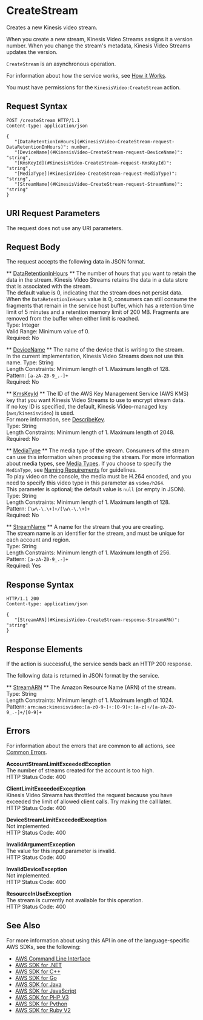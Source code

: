 # CreateStream<a name="API_CreateStream"></a>

Creates a new Kinesis video stream\. 

When you create a new stream, Kinesis Video Streams assigns it a version number\. When you change the stream's metadata, Kinesis Video Streams updates the version\. 

 `CreateStream` is an asynchronous operation\.

For information about how the service works, see [How it Works](https://docs.aws.amazon.com/kinesisvideostreams/latest/dg/how-it-works.html)\. 

You must have permissions for the `KinesisVideo:CreateStream` action\.

## Request Syntax<a name="API_CreateStream_RequestSyntax"></a>

```
POST /createStream HTTP/1.1
Content-type: application/json

{
   "[DataRetentionInHours](#KinesisVideo-CreateStream-request-DataRetentionInHours)": number,
   "[DeviceName](#KinesisVideo-CreateStream-request-DeviceName)": "string",
   "[KmsKeyId](#KinesisVideo-CreateStream-request-KmsKeyId)": "string",
   "[MediaType](#KinesisVideo-CreateStream-request-MediaType)": "string",
   "[StreamName](#KinesisVideo-CreateStream-request-StreamName)": "string"
}
```

## URI Request Parameters<a name="API_CreateStream_RequestParameters"></a>

The request does not use any URI parameters\.

## Request Body<a name="API_CreateStream_RequestBody"></a>

The request accepts the following data in JSON format\.

 ** [DataRetentionInHours](#API_CreateStream_RequestSyntax) **   <a name="KinesisVideo-CreateStream-request-DataRetentionInHours"></a>
The number of hours that you want to retain the data in the stream\. Kinesis Video Streams retains the data in a data store that is associated with the stream\.  
The default value is 0, indicating that the stream does not persist data\.  
When the `DataRetentionInHours` value is 0, consumers can still consume the fragments that remain in the service host buffer, which has a retention time limit of 5 minutes and a retention memory limit of 200 MB\. Fragments are removed from the buffer when either limit is reached\.  
Type: Integer  
Valid Range: Minimum value of 0\.  
Required: No

 ** [DeviceName](#API_CreateStream_RequestSyntax) **   <a name="KinesisVideo-CreateStream-request-DeviceName"></a>
The name of the device that is writing to the stream\.   
In the current implementation, Kinesis Video Streams does not use this name\.
Type: String  
Length Constraints: Minimum length of 1\. Maximum length of 128\.  
Pattern: `[a-zA-Z0-9_.-]+`   
Required: No

 ** [KmsKeyId](#API_CreateStream_RequestSyntax) **   <a name="KinesisVideo-CreateStream-request-KmsKeyId"></a>
The ID of the AWS Key Management Service \(AWS KMS\) key that you want Kinesis Video Streams to use to encrypt stream data\.  
If no key ID is specified, the default, Kinesis Video\-managed key \(`aws/kinesisvideo`\) is used\.  
 For more information, see [DescribeKey](https://docs.aws.amazon.com/kms/latest/APIReference/API_DescribeKey.html#API_DescribeKey_RequestParameters)\.   
Type: String  
Length Constraints: Minimum length of 1\. Maximum length of 2048\.  
Required: No

 ** [MediaType](#API_CreateStream_RequestSyntax) **   <a name="KinesisVideo-CreateStream-request-MediaType"></a>
The media type of the stream\. Consumers of the stream can use this information when processing the stream\. For more information about media types, see [Media Types](http://www.iana.org/assignments/media-types/media-types.xhtml)\. If you choose to specify the `MediaType`, see [Naming Requirements](https://tools.ietf.org/html/rfc6838#section-4.2) for guidelines\.  
To play video on the console, the media must be H\.264 encoded, and you need to specify this video type in this parameter as `video/h264`\.   
This parameter is optional; the default value is `null` \(or empty in JSON\)\.  
Type: String  
Length Constraints: Minimum length of 1\. Maximum length of 128\.  
Pattern: `[\w\-\.\+]+/[\w\-\.\+]+`   
Required: No

 ** [StreamName](#API_CreateStream_RequestSyntax) **   <a name="KinesisVideo-CreateStream-request-StreamName"></a>
A name for the stream that you are creating\.  
The stream name is an identifier for the stream, and must be unique for each account and region\.  
Type: String  
Length Constraints: Minimum length of 1\. Maximum length of 256\.  
Pattern: `[a-zA-Z0-9_.-]+`   
Required: Yes

## Response Syntax<a name="API_CreateStream_ResponseSyntax"></a>

```
HTTP/1.1 200
Content-type: application/json

{
   "[StreamARN](#KinesisVideo-CreateStream-response-StreamARN)": "string"
}
```

## Response Elements<a name="API_CreateStream_ResponseElements"></a>

If the action is successful, the service sends back an HTTP 200 response\.

The following data is returned in JSON format by the service\.

 ** [StreamARN](#API_CreateStream_ResponseSyntax) **   <a name="KinesisVideo-CreateStream-response-StreamARN"></a>
The Amazon Resource Name \(ARN\) of the stream\.  
Type: String  
Length Constraints: Minimum length of 1\. Maximum length of 1024\.  
Pattern: `arn:aws:kinesisvideo:[a-z0-9-]+:[0-9]+:[a-z]+/[a-zA-Z0-9_.-]+/[0-9]+` 

## Errors<a name="API_CreateStream_Errors"></a>

For information about the errors that are common to all actions, see [Common Errors](CommonErrors.md)\.

 **AccountStreamLimitExceededException**   
The number of streams created for the account is too high\.  
HTTP Status Code: 400

 **ClientLimitExceededException**   
Kinesis Video Streams has throttled the request because you have exceeded the limit of allowed client calls\. Try making the call later\.  
HTTP Status Code: 400

 **DeviceStreamLimitExceededException**   
Not implemented\.   
HTTP Status Code: 400

 **InvalidArgumentException**   
The value for this input parameter is invalid\.  
HTTP Status Code: 400

 **InvalidDeviceException**   
Not implemented\.  
HTTP Status Code: 400

 **ResourceInUseException**   
The stream is currently not available for this operation\.  
HTTP Status Code: 400

## See Also<a name="API_CreateStream_SeeAlso"></a>

For more information about using this API in one of the language\-specific AWS SDKs, see the following:
+  [AWS Command Line Interface](https://docs.aws.amazon.com/goto/aws-cli/kinesisvideo-2017-09-30/CreateStream) 
+  [AWS SDK for \.NET](https://docs.aws.amazon.com/goto/DotNetSDKV3/kinesisvideo-2017-09-30/CreateStream) 
+  [AWS SDK for C\+\+](https://docs.aws.amazon.com/goto/SdkForCpp/kinesisvideo-2017-09-30/CreateStream) 
+  [AWS SDK for Go](https://docs.aws.amazon.com/goto/SdkForGoV1/kinesisvideo-2017-09-30/CreateStream) 
+  [AWS SDK for Java](https://docs.aws.amazon.com/goto/SdkForJava/kinesisvideo-2017-09-30/CreateStream) 
+  [AWS SDK for JavaScript](https://docs.aws.amazon.com/goto/AWSJavaScriptSDK/kinesisvideo-2017-09-30/CreateStream) 
+  [AWS SDK for PHP V3](https://docs.aws.amazon.com/goto/SdkForPHPV3/kinesisvideo-2017-09-30/CreateStream) 
+  [AWS SDK for Python](https://docs.aws.amazon.com/goto/boto3/kinesisvideo-2017-09-30/CreateStream) 
+  [AWS SDK for Ruby V2](https://docs.aws.amazon.com/goto/SdkForRubyV2/kinesisvideo-2017-09-30/CreateStream) 